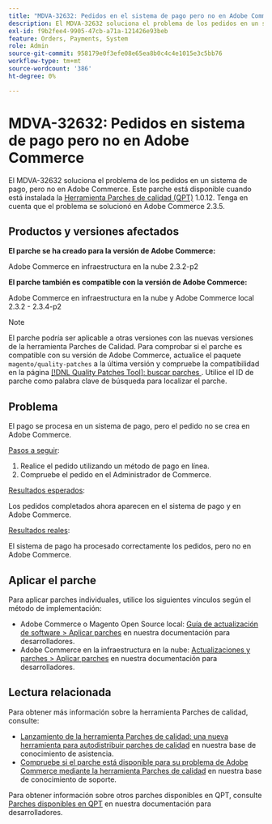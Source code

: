 ```yaml
---
title: "MDVA-32632: Pedidos en el sistema de pago pero no en Adobe Commerce"
description: El MDVA-32632 soluciona el problema de los pedidos en un sistema de pago, pero no en Adobe Commerce. Este parche está disponible cuando está instalada la [Quality Patches Tool (QPT)](/help/announcements/adobe-commerce-announcements/magento-quality-patches-released-new-tool-to-self-serve-quality-patches.md) 1.0.12. Tenga en cuenta que el problema se solucionó en Adobe Commerce 2.3.5.
exl-id: f9b2fee4-9905-47cb-a71a-121426e93beb
feature: Orders, Payments, System
role: Admin
source-git-commit: 958179e0f3efe08e65ea8b0c4c4e1015e3c5bb76
workflow-type: tm+mt
source-wordcount: '386'
ht-degree: 0%

---
```


# MDVA-32632: Pedidos en sistema de pago pero no en Adobe Commerce

El MDVA-32632 soluciona el problema de los pedidos en un sistema de pago, pero no en Adobe Commerce. Este parche está disponible cuando está instalada la [Herramienta Parches de calidad (QPT)](/help/announcements/adobe-commerce-announcements/magento-quality-patches-released-new-tool-to-self-serve-quality-patches.md) 1.0.12. Tenga en cuenta que el problema se solucionó en Adobe Commerce 2.3.5.

## Productos y versiones afectados

**El parche se ha creado para la versión de Adobe Commerce:**

Adobe Commerce en infraestructura en la nube 2.3.2-p2

**El parche también es compatible con la versión de Adobe Commerce:**

Adobe Commerce en infraestructura en la nube y Adobe Commerce local 2.3.2 - 2.3.4-p2

>[!NOTE]
>
>El parche podría ser aplicable a otras versiones con las nuevas versiones de la herramienta Parches de Calidad. Para comprobar si el parche es compatible con su versión de Adobe Commerce, actualice el paquete `magento/quality-patches` a la última versión y compruebe la compatibilidad en la página [[!DNL Quality Patches Tool]: buscar parches ](https://devdocs.magento.com/quality-patches/tool.html#patch-grid). Utilice el ID de parche como palabra clave de búsqueda para localizar el parche.

## Problema

El pago se procesa en un sistema de pago, pero el pedido no se crea en Adobe Commerce.

<u>Pasos a seguir</u>:

1. Realice el pedido utilizando un método de pago en línea.
1. Compruebe el pedido en el Administrador de Commerce.

<u>Resultados esperados</u>:

Los pedidos completados ahora aparecen en el sistema de pago y en Adobe Commerce.

<u>Resultados reales</u>:

El sistema de pago ha procesado correctamente los pedidos, pero no en Adobe Commerce.

## Aplicar el parche

Para aplicar parches individuales, utilice los siguientes vínculos según el método de implementación:

* Adobe Commerce o Magento Open Source local: [Guía de actualización de software > Aplicar parches](https://devdocs.magento.com/guides/v2.4/comp-mgr/patching/mqp.html) en nuestra documentación para desarrolladores.
* Adobe Commerce en la infraestructura en la nube: [Actualizaciones y parches > Aplicar parches](https://devdocs.magento.com/cloud/project/project-patch.html) en nuestra documentación para desarrolladores.

## Lectura relacionada

Para obtener más información sobre la herramienta Parches de calidad, consulte:

* [Lanzamiento de la herramienta Parches de calidad: una nueva herramienta para autodistribuir parches de calidad](/help/announcements/adobe-commerce-announcements/magento-quality-patches-released-new-tool-to-self-serve-quality-patches.md) en nuestra base de conocimiento de asistencia.
* [Compruebe si el parche está disponible para su problema de Adobe Commerce mediante la herramienta Parches de calidad](/help/support-tools/patches-available-in-qpt-tool/check-patch-for-magento-issue-with-magento-quality-patches.md) en nuestra base de conocimiento de soporte.

Para obtener información sobre otros parches disponibles en QPT, consulte [Parches disponibles en QPT](https://devdocs.magento.com/quality-patches/tool.html#patch-grid) en nuestra documentación para desarrolladores.
